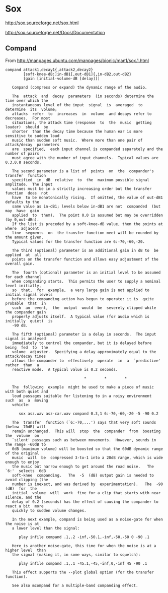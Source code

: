 # Sox

http://sox.sourceforge.net/sox.html

http://sox.sourceforge.net/Docs/Documentation

## Compand

From http://manpages.ubuntu.com/manpages/bionic/man1/sox.1.html

    compand attack1,decay1{,attack2,decay2}
            [soft-knee-dB:]in-dB1[,out-dB1]{,in-dB2,out-dB2}
            [gain [initial-volume-dB [delay]]]

       Compand (compress or expand) the dynamic range of the audio.

       The  attack  and  decay  parameters  (in seconds) determine the time over which the
       instantaneous level of the input  signal  is  averaged  to  determine  its  volume;
       attacks  refer  to  increases  in  volume  and decays refer to decreases.  For most
       situations, the attack time (response  to  the  music  getting  louder)  should  be
       shorter  than the decay time because the human ear is more sensitive to sudden loud
       music than sudden soft music.  Where more than one pair of attack/decay  parameters
       are  specified,  each input channel is companded separately and the number of pairs
       must agree with the number of input channels.  Typical values are 0.3,0.8 seconds.

       The second parameter is a list of  points  on  the  compander's  transfer  function
       specified  in  dB  relative  to  the  maximum possible signal amplitude.  The input
       values must be in a strictly increasing order but the transfer  function  does  not
       have  to be monotonically rising.  If omitted, the value of out-dB1 defaults to the
       same value as in-dB1; levels below in-dB1 are not  companded  (but  may  have  gain
       applied  to  them).  The point 0,0 is assumed but may be overridden (by 0,out-dBn).
       If the list is preceded by a soft-knee-dB value, then the points at where  adjacent
       line  segments  on  the transfer function meet will be rounded by the amount given.
       Typical values for the transfer function are 6:-70,-60,-20.

       The third (optional) parameter is an additional gain in dB to  be  applied  at  all
       points on the transfer function and allows easy adjustment of the overall gain.

       The  fourth (optional) parameter is an initial level to be assumed for each channel
       when companding starts.  This permits the user to supply a nominal level initially,
       so  that,  for  example,  a very large gain is not applied to initial signal levels
       before the companding action has begun to operate: it is  quite  probable  that  in
       such  an  event,  the  output  would  be  severely clipped while the compander gain
       properly adjusts itself.  A typical value (for audio which is initially  quiet)  is
       -90 dB.

       The fifth (optional) parameter is a delay in seconds.  The input signal is analysed
       immediately to control the compander, but it is delayed before  being  fed  to  the
       volume  adjuster.  Specifying a delay approximately equal to the attack/decay times
       allows the compander to  effectively  operate  in  a  `predictive'  rather  than  a
       reactive mode.  A typical value is 0.2 seconds.

                                       *        *        *

       The  following  example  might be used to make a piece of music with both quiet and
       loud passages suitable for listening to in a noisy environment  such  as  a  moving
       vehicle:

          sox asz.wav asz-car.wav compand 0.3,1 6:-70,-60,-20 -5 -90 0.2

       The  transfer  function (`6:-70,...') says that very soft sounds (below -70dB) will
       remain unchanged.  This will  stop  the  compander  from  boosting  the  volume  on
       `silent' passages such as between movements.  However, sounds in the range -60dB to
       0dB (maximum volume) will be boosted so that the 60dB dynamic range of the original
       music  will  be  compressed 3-to-1 into a 20dB range, which is wide enough to enjoy
       the music but narrow enough to get around the road noise.   The  `6:'  selects  6dB
       soft-knee  companding.   The  -5  (dB) output gain is needed to avoid clipping (the
       number is inexact, and was derived by  experimentation).   The  -90  (dB)  for  the
       initial  volume  will  work  fine for a clip that starts with near silence, and the
       delay of 0.2 (seconds) has the effect of causing the compander to react a bit  more
       quickly to sudden volume changes.

       In the next example, compand is being used as a noise-gate for when the noise is at
       a lower level than the signal:

          play infile compand .1,.2 -inf,-50.1,-inf,-50,-50 0 -90 .1

       Here is another noise-gate, this time for when the noise is at a higher level  than
       the signal (making it, in some ways, similar to squelch):

          play infile compand .1,.1 -45.1,-45,-inf,0,-inf 45 -90 .1
          
       This effect supports the --plot global option (for the transfer function).

       See also mcompand for a multiple-band companding effect.

